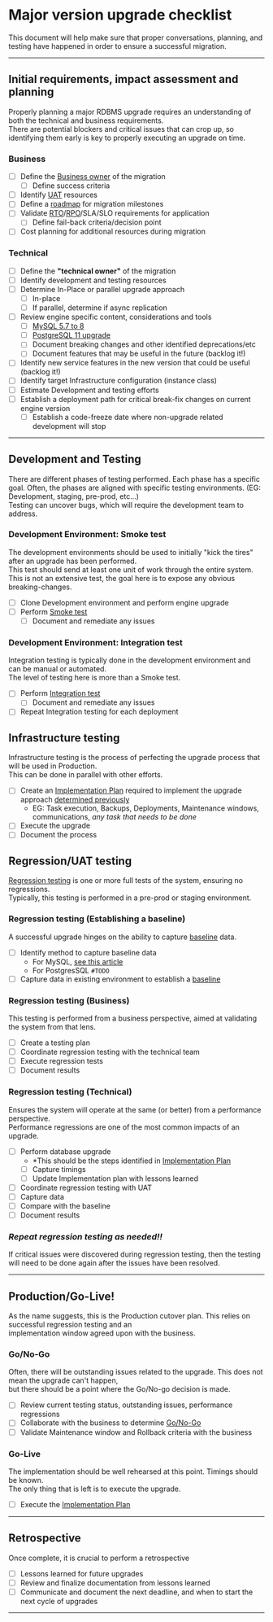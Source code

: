 # Major version upgrade checklist  
This document will help make sure that proper conversations, planning, and testing have happened in order to ensure a successful migration.    

---

## Initial requirements, impact assessment and planning
Properly planning a major RDBMS upgrade requires an understanding of both the technical and business requirements.   
There are potential blockers and critical issues that can crop up, so identifying them early is key to properly executing an upgrade on time.    

### Business
  - [ ] Define the [Business owner](glossary.md#business-owner) of the migration
    - [ ] Define success criteria
  - [ ] Identify [UAT](glossary.md#user-acceptance-testing) resources
  - [ ] Define a [roadmap](glossary.md#roadmap) for migration milestones
  - [ ] Validate [RTO](glossary.md#recovery-time-objective)/[RPO](glossary.md#recovery-point-objective)/SLA/SLO requirements for application
    - [ ] Define fail-back criteria/decision point
  - [ ] Cost planning for additional resources during migration

### Technical
  - [ ] Define the **"technical owner"** of the migration
  - [ ] Identify development and testing resources
  - [ ] Determine In-Place or parallel upgrade approach
    - [ ] In-place
    - [ ] If parallel, determine if async replication
  - [ ] Review engine specific content, considerations and tools
    - [ ] [MySQL 5.7 to 8](mysql/5.7_eol/README.md#mysql-57-to-8-specific-documentation) 
    - [ ] [PostgreSQL 11 upgrade](postgresql/11_eol/README.md#postgresql-upgrade-specific-documentation)
    - [ ] Document breaking changes and other identified deprecations/etc 
    - [ ] Document features that may be useful in the future (backlog it!)
  - [ ] Identify new service features in the new version that could be useful (backlog it!)
  - [ ] Identify target Infrastructure configuration (instance class)
  - [ ] Estimate Development and testing efforts
  - [ ] Establish a deployment path for critical break-fix changes on current engine version
    - [ ] Establish a code-freeze date where non-upgrade related development will stop

---

## Development and Testing    
There are different phases of testing performed. Each phase has a specific goal. 
Often, the phases are aligned with specific testing environments. (EG: Development, staging, pre-prod, etc...)   
Testing can uncover bugs, which will require the development team to address.    

### Development Environment: Smoke test
The development environments should be used to initially "kick the tires" after an upgrade has been performed.   
This test should send at least one unit of work through the entire system.     
This is not an extensive test, the goal here is to expose any obvious breaking-changes.
  - [ ] Clone Development environment and perform engine upgrade
  - [ ] Perform [Smoke test](glossary.md#smoke-test)
    - [ ] Document and remediate any issues
  
### Development Environment: Integration test
Integration testing is typically done in the development environment and can be manual or automated.    
The level of testing here is more than a Smoke test.
  - [ ] Perform [Integration test](glossary.md#integration-testing)
    - [ ] Document and remediate any issues
  - [ ] Repeat Integration testing for each deployment

## Infrastructure testing
Infrastructure testing is the process of perfecting the upgrade process that will be used in Production.    
This can be done in parallel with other efforts.
  - [ ] Create an [Implementation Plan](glossary.md#implementation-plan) required to implement the upgrade approach [determined previously](#technical)
    - EG: Task execution, Backups, Deployments, Maintenance windows, communications, *any task that needs to be done* 
  - [ ] Execute the upgrade
  - [ ] Document the process

## Regression/UAT testing
[Regression testing](glossary.md#regression-testing) is one or more full tests of the system, ensuring no regressions.   
Typically, this testing is performed in a pre-prod or staging environment. 

### Regression testing (Establishing a baseline)
A successful upgrade hinges on the ability to capture [baseline](glossary.md#baseline) data. 
  - [ ] Identify method to capture baseline data
    - For MySQL, [see this article](https://engineering.doit.com/how-to-capture-sql-statements-with-aws-rds-mysql-da12d95c5c4f)
    - For PostgresSQL `#TODO`
  - [ ] Capture data in existing environment to establish a [baseline](glossary.md#baseline)

### Regression testing (Business)
This testing is performed from a business perspective, aimed at validating the system from that lens.
  - [ ] Create a testing plan
  - [ ] Coordinate regression testing with the technical team
  - [ ] Execute regression tests
  - [ ] Document results

### Regression testing (Technical)
Ensures the system will operate at the same (or better) from a performance perspective.    
Performance regressions are one of the most common impacts of an upgrade. 
  - [ ] Perform database upgrade 
    - *This should be the steps identified in [Implementation Plan](glossary.md#implementation-plan)
    - [ ] Capture timings
    - [ ] Update Implementation plan with lessons learned
  - [ ] Coordinate regression testing with UAT
  - [ ] Capture data
  - [ ] Compare with the baseline
  - [ ] Document results

### ***Repeat regression testing as needed!!***
If critical issues were discovered during regression testing, then the testing will need to be done again after the issues have been resolved.

---

## Production/Go-Live!
As the name suggests, this is the Production cutover plan. This relies on successful regression testing and an     
implementation window agreed upon with the business. 

### Go/No-Go
Often, there will be outstanding issues related to the upgrade. This does not mean the upgrade can't happen,    
but there should be a point where the Go/No-go decision is made. 
  - [ ] Review current testing status, outstanding issues, performance regressions
  - [ ] Collaborate with the business to determine [Go/No-Go](glossary.md#gono-go)
  - [ ] Validate Maintenance window and Rollback criteria with the business

### Go-Live
The implementation should be well rehearsed at this point. Timings should be known.   
The only thing that is left is to execute the upgrade.
  - [ ] Execute the [Implementation Plan](glossary.md#implementation-plan)

--- 

## Retrospective
Once complete, it is crucial to perform a retrospective
  - [ ] Lessons learned for future upgrades
  - [ ] Review and finalize documentation from lessons learned
  - [ ] Communicate and document the next deadline, and when to start the next cycle of upgrades

---
